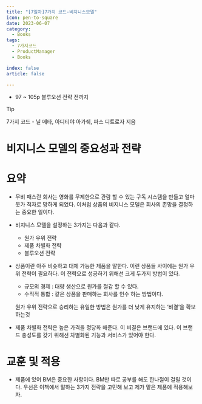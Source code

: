 ```yaml
---
title: "[7일차]7가지 코드-비지니스모델"
icon: pen-to-square
date: 2023-06-07
category:
  - Books
tags:
  - 7가지코드
  - ProductManager
  - Books

index: false
article: false

---
```

- 97 ~ 105p 블루오션 전략 전까지

<!-- more -->
>[!tip]
>7가지 코드 - 닐 메타, 아디티야 아가쉐, 파스 디트로자 지음

# 비지니스 모델의 중요성과 전략

# 요약

- 무비 패스란 회사는 영화를 무제한으로 관람 할 수 있는 구독 시스템을 만들고 얼마 못가 적자로 망하게 되었다. 이처럼 상품의 비지니스 모델은 회사의 존망을 결정하는 중요한 일이다.
- 비지니스 모델을 설정하는 3가지는 다음과 같다.
    - 원가 우위 전략
    - 제품 차별화 전략
    - 블루오션 전략
- 상품이란 아주 비슷하고 대체 가능한 제품을 말한다. 
이런 상품들 사이에는 원가 우위 전략이 필요하다. 이 전략으로 성공하기 위해선 크게 두가지 방법이 있다.
    - 규모의 경제 : 대량 생산으로 원가를 절감 할 수 있다.
    - 수직적 통합 : 같은 상품을 판매하는 회사를 인수 하는 방법이다.
    
    원가 우위 전략으로 승리하는 유일한 방법은 원가를 더 낮게 유지하는 ‘비결’을 확보하는것
    
- 제품 차별화 전략은 높은 가격을 정당화 해준다. 이 비결은 브랜드에 있다. 이 브랜드 충성도를 갖기 위해선 차별화된 기능과 서비스가 있어야 한다.

# 교훈 및 적용

- 제품에 있어 BM은 중요한 사항이다. BM만 따로 공부를 해도 한나절이 걸릴 것이다. 
우선은 이책에서 말하는 3가지 전략을 고민해 보고 제가 맡은 제품에 적용해보자.